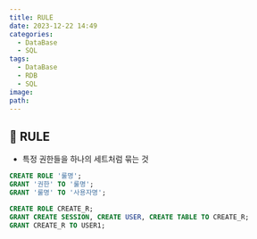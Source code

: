 ```yaml
---
title: RULE
date: 2023-12-22 14:49
categories:
  - DataBase
  - SQL
tags:
  - DataBase
  - RDB
  - SQL
image: 
path:
---
```


## 🌈 RULE
+ 특정 권한들을 하나의 세트처럼 묶는 것

```sql
CREATE ROLE '룰명';
GRANT '권한' TO '룰명';
GRANT '룰명' TO '사용자명';

CREATE ROLE CREATE_R;
GRANT CREATE SESSION, CREATE USER, CREATE TABLE TO CREATE_R;
GRANT CREATE_R TO USER1;

```